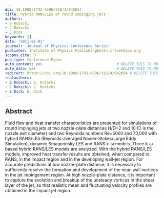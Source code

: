 ```yaml
---
doi: 10.1088/1742-6596/318/4/042054
title: Hybrid RANS/LES of round impinging jets
authors:
- S Kubacki
- J Rokicki
- E Dick
keywords: []
date: '2011-01-01'
journal: 'Journal of Physics: Conference Series'
publisher: Institute of Physics Publishinghelen.craven@iop.org
scopus_cite: 0
pub_type: Conference Paper
auto_content: yes                                  # DELETE THIS TO NOT AUTO GENERATE CONTENT
auto_data: yes                                     # DELETE THIS TO NOT AUTO GENERATE METADATA
redirect: https://doi.org/10.1088/1742-6596/318/4/042054 # DELETE THIS TO NOT REDIRECT
realauthors:
- S Kubacki: S. Kubacki
- J Rokicki: J. Rokicki
- E Dick: E. Dick
---
```



## Abstract
Fluid flow and heat transfer characteristics are presented for simulations of round impinging jets at two nozzle-plate distances H/D=2 and 10 (D is the nozzle exit diameter) and two Reynolds numbers Re=5000 and 70,000 with hybrid RANS/LES (Reynolds-averaged Navier-Stokes/Large Eddy Simulation), dynamic Smagorinsky LES and RANS k-ω models. Three k-ω based hybrid RANS/LES models are analyzed. With the hybrid RANS/LES models, improved heat transfer results are obtained, when compared to RANS, in the impact region and in the developing wall-jet region. For accurate predictions at low nozzle-plate distance, it is necessary to sufficiently resolve the formation and development of the near-wall vortices in the jet impingement region. At high nozzle-plate distance, it is important to capture the evolution and breakup of the unsteady vortices in the shear layer of the jet, so that realistic mean and fluctuating velocity profiles are obtained in the impact jet region.
